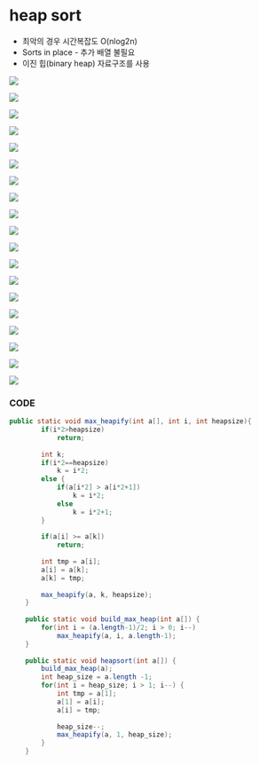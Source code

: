 # heap sort

* 최악의 경우 시간복잡도 O\(nlog2n\)
* Sorts in place - 추가 배열 불필요
* 이진 힙\(binary heap\) 자료구조를 사용

![](../.gitbook/assets/image%20%2876%29.png)

![](../.gitbook/assets/image%20%2825%29.png)

![](../.gitbook/assets/image%20%2828%29.png)



![](../.gitbook/assets/image%20%2821%29.png)

![](../.gitbook/assets/image%20%2854%29.png)

![](../.gitbook/assets/image%20%2862%29.png)

![](../.gitbook/assets/image%20%2840%29.png)

![](../.gitbook/assets/image%20%2810%29.png)

![](../.gitbook/assets/image%20%2858%29.png)

![](../.gitbook/assets/image%20%2816%29.png)

![](../.gitbook/assets/image%20%2865%29.png)

![](../.gitbook/assets/image%20%2836%29.png)

![](../.gitbook/assets/image%20%2827%29.png)

![](../.gitbook/assets/image%20%289%29.png)

![](../.gitbook/assets/image%20%2882%29.png)

![](../.gitbook/assets/image%20%2864%29.png)

![](../.gitbook/assets/image%20%2866%29.png)

![](../.gitbook/assets/image%20%2881%29.png)

![](../.gitbook/assets/image.png)

### CODE

```java
public static void max_heapify(int a[], int i, int heapsize){
		if(i*2>heapsize)
			return;
		
		int k;
		if(i*2==heapsize)
			k = i*2;
		else {
			if(a[i*2] > a[i*2+1])
				k = i*2;
			else
				k = i*2+1;
		}
		
		if(a[i] >= a[k])
			return;
		
		int tmp = a[i];
		a[i] = a[k];
		a[k] = tmp;
		
		max_heapify(a, k, heapsize);
	}
	
	public static void build_max_heap(int a[]) {
		for(int i = (a.length-1)/2; i > 0; i--)
			max_heapify(a, i, a.length-1);
	}
	
	public static void heapsort(int a[]) {
		build_max_heap(a);
		int heap_size = a.length -1;
		for(int i = heap_size; i > 1; i--) {
			int tmp = a[1];
			a[1] = a[i];
			a[i] = tmp;
			
			heap_size--;
			max_heapify(a, 1, heap_size);
		}
	}
```

